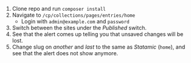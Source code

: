 1. Clone repo and run `composer install`
2. Navigate to `/cp/collections/pages/entries/home`
    - Login with `admin@example.com` and `password`
3. Switch between the sites under the *Published* switch.
4. See that the alert comes up telling you that unsaved changes will be lost.
5. Change slug on *another* and *last* to the same as *Statamic* (`home`), and see that the alert does not show anymore.
